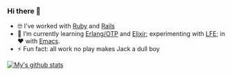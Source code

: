 ### Hi there 👋

- 🤓 I've worked with [Ruby](https://www.ruby-lang.org/) and [Rails](https://rubyonrails.org/)
- 🌱 I’m currently learning [Erlang/OTP](https://www.erlang.org/) and [Elixir](https://elixir-lang.org/); experimenting with [LFE](https://lfe.io/); in ❤️ with [Emacs](https://www.gnu.org/software/emacs/).
- ⚡ Fun fact: all work no play makes Jack a dull boy

[![My's github stats](https://github-readme-stats.vercel.app/api?username=minasmazar)](https://github.com/anuraghazra/github-readme-stats)
